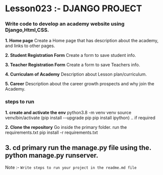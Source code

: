 # Lesson023 :- DJANGO PROJECT

### Write code to develop an academy website using Django,Html,CSS.

**1. Home page**
Create a Home page that has description about the academy, and links to other pages.

**2. Student Registration Form**
Create a form to save student info.

**3. Teacher Registration Form**
Create a form to save Teachers info.

**4. Curriculam of Academy**
Description about Lesson plan/curriculum.

**5. Career**
Description about the career growth prospects and why join the Academy.

### steps to run

**1. create and activate the env**
python3.8 -m venv venv
source venv/bin/activate
(pip install --upgrade pip
pip install ipython) .. if required

**2. Clone the repository**
Go inside the primary folder.
run the requirements.txt
pip install -r requirements.txt

**3. cd primary**
run the manage.py file using the.
python manage.py runserver.
--------------
Note :-
`Write steps to run your project in the readme.md file`
